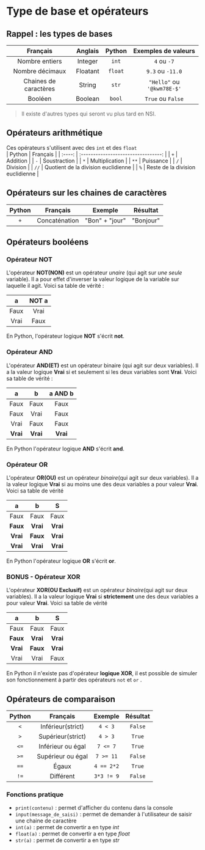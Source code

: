 # Type de base et opérateurs


## Rappel : les types de bases 

|       Français        | Anglais  | Python  |    Exemples de valeurs     |
| :-------------------: | :------: | :-----: | :------------------------: |
|    Nombre entiers     | Integer  |  `int`  |        `4` ou `-7`         |
|    Nombre décimaux    | Floatant | `float` |      `9.3` ou `-11.0`      |
| Chaines de caractères |  String  |  `str`  | `"Hello"` ou `'@kwm78E-$'` |
|        Booléen        | Boolean  | `bool`  |     `True` ou `False`      |

> Il existe d'autres types qui seront vu plus tard en NSI. 

## Opérateurs arithmétique
Ces opérateurs s'utilisent avec des `int` et des `float`  
| Python |              Français               |
| :----: | :---------------------------------: |
|  `+`   |              Addition               |
|  `-`   |            Soustraction             |
|  `*`   |           Multiplication            |
|  `**`  |              Puissance              |
|  `/`   |              Division               |
|  `//`  | Quotient de la division euclidienne |
|  `%`   |  Reste de la division euclidienne   |




## Opérateurs sur les chaines de caractères
| Python |   Français    |    Exemple     | Résultat  |
| :----: | :-----------: | :------------: | :-------: |
|  `+`   | Concaténation | "Bon" + "jour" | "Bonjour" |





<!-- 
// TO DO  
Mettre 0 ou 1 ou mettre des Vrai et des Faux pcqe c'est un chapitre les booléens ? 
Voir pour exo ou application à faire entre ## op arithmé ## op bool , ... 

-->
## Opérateurs booléens  

### Opérateur NOT 

L'opérateur __NOT(NON)__ est un opérateur _unaire_ (qui agit sur _une seule_ variable). Il a pour effet d'inverser la valeur logique de la variable sur laquelle il agit. Voici sa table de vérité :

|   a   | NOT a |
| :---: | :---: |
| Faux  | Vrai  |
| Vrai  | Faux  |

En Python, l'opérateur logique __NOT__ s'écrit __not__.


### Opérateur AND
L'opérateur __AND(ET)__ est un opérateur binaire (qui agit sur deux variables). Il a la valeur logique __Vrai__ si et seulement si les deux variables sont __Vrai__. Voici sa table de vérité : 

|    a     |    b     | a AND b  |
| :------: | :------: | :------: |
|   Faux   |   Faux   |   Faux   |
|   Faux   |   Vrai   |   Faux   |
|   Vrai   |   Faux   |   Faux   |
| __Vrai__ | __Vrai__ | __Vrai__ |


En Python l'opérateur logique __AND__ s'écrit __and__.



### Opérateur OR  
L'opérateur __OR(OU)__ est un opérateur _binaire_(qui agit sur deux variables). Il a la valeur logique __Vrai__ si au moins une des deux variables a pour valeur __Vrai__. 
Voici sa table de vérité 

|    a     |    b     |    S     |
| :------: | :------: | :------: |
|   Faux   |   Faux   |   Faux   |
| __Faux__ | __Vrai__ | __Vrai__ |
| __Vrai__ | __Faux__ | __Vrai__ |
| __Vrai__ | __Vrai__ | __Vrai__ |

En Python l'opérateur logique __OR__ s'écrit __or__.


### BONUS - Opérateur XOR
L'opérateur __XOR(OU Exclusif)__ est un opérateur _binaire_(qui agit sur deux variables). Il a la valeur logique __Vrai__ si __strictement__ une des deux variables a pour valeur __Vrai__. 
Voici sa table de vérité 

|    a     |    b     |    S     |
| :------: | :------: | :------: |
|   Faux   |   Faux   |   Faux   |
| __Faux__ | __Vrai__ | __Vrai__ |
| __Vrai__ | __Faux__ | __Vrai__ |
|   Vrai   |   Vrai   |   Faux   |

En Python il n'existe pas d'opérateur __logique XOR__, il est possible de simuler son fonctionnement à partir des opérateurs `not` et `or` .





## Opérateurs de comparaison 
| Python |     Français      |  Exemple   | Résultat |
| :----: | :---------------: | :--------: | :------: |
|  `<`   | Inférieur(strict) |  `4 < 3`   | `False`  |
|  `>`   | Supérieur(strict) |  `4 > 3`   |  `True`  |
|  `<=`  | Inférieur ou égal |  `7 <= 7`  |  `True`  |
|  `>=`  | Supérieur ou égal | `7 >= 11`  | `False`  |
|  `==`  |       Égaux       | `4 == 2*2` |  `True`  |
|  `!=`  |     Différent     | `3*3 != 9` | `False`  |



### Fonctions pratique 
 
- `print(contenu)` : permet d'afficher du contenu dans la console   
- `input(message_de_saisi)` : permet de demander à l'utilisateur de saisir une chaine de caractère  
- `int(a)` : permet de convertir a en type _int_  
- `float(a)` : permet de convertir a en type _float_  
- `str(a)` : permet de convertir a en type _str_   

